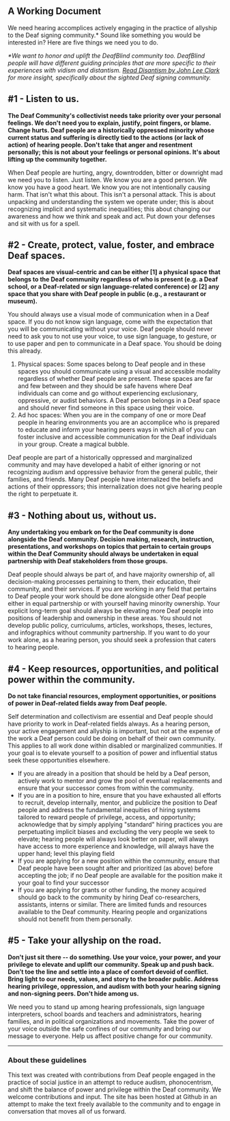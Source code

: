 ## A Working Document

We need hearing accomplices actively engaging in the practice of allyship to the Deaf signing community.*  Sound like something you would be interested in?   Here are five things we need you to do.

*\*We want to honor and uplift the DeafBlind community too. DeafBlind people will have different guiding principles that are more specific to their experiences with vidism and distantism. [Read Disantism by John Lee Clark](https://johnleeclark.tumblr.com/post/163762970913/distantism) for more insight, specifically about the sighted Deaf signing community.*

## #1 - Listen to us.  

**The Deaf Community's collectivist needs take priority over your personal feelings.  We don't need you to explain, justify, point fingers, or blame.  Change hurts.  Deaf people are a historically oppressed minority whose current status and suffering is directly tied to the actions (or lack of action) of hearing people.  Don't take that anger and resentment personally; this is not about your feelings or personal opinions.  It's about lifting up the community together.**

When Deaf people are hurting, angry, downtrodden, bitter or downright mad we need you to listen.  Just listen.  We know you are a good person.  We know you have a good heart.  We know you are not intentionally causing harm.  That isn't what this about.  This isn't a personal attack.  This is about unpacking and understanding the system we operate under; this is about recognizing implicit and systematic inequalities; this about changing our awareness and how we think and speak and act.  Put down your defenses and sit with us for a spell.

## #2 - Create, protect, value, foster, and embrace Deaf spaces.  

**Deaf spaces are visual-centric and can be either [1] a physical space that belongs to the Deaf community regardless of who is present (e.g. a Deaf school, or a Deaf-related or sign language-related conference) or [2] any space that you share with Deaf people in public (e.g., a restaurant or museum).** 

You should always use a visual mode of communication when in a Deaf space.  If you do not know sign language, come with the expectation that you will be communicating without your voice.  Deaf people should never need to ask you to not use your voice, to use sign language, to gesture, or to use paper and pen to communicate in a Deaf space. You should be doing this already.

1. Physical spaces: Some spaces belong to Deaf people and in these spaces you should communicate using a visual and accessible modality regardless of whether Deaf people are present. These spaces are far and few between and they should be safe havens where Deaf individuals can come and go without experiencing exclusionary, oppressive, or audist behaviors.  A Deaf person belongs in a Deaf space and should never find someone in this space using their voice.
2. Ad hoc spaces: When you are in the company of one or more Deaf people in hearing environments you are an accomplice who is prepared to educate and inform your hearing peers ways in which all of you can foster inclusive and accessible communication for the Deaf individuals in your group.  Create a magical bubble.  

Deaf people are part of a historically oppressed and marginalized community and may have developed a habit of either ignoring or not recognizing audism and oppressive behavior from the general public, their families, and friends. Many Deaf people have internalized the beliefs and actions of their oppressors; this internalization does not give hearing people the right to perpetuate it.

## #3 - Nothing about us, without us.
**Any undertaking you embark on for the Deaf community is done alongside the Deaf community.  Decision making, research, instruction, presentations, and workshops on topics that pertain to certain groups within the Deaf Community should always be undertaken in equal partnership with Deaf stakeholders from those groups.**

Deaf people should always be part of, and have majority ownership of, all decision-making processes pertaining to them, their education, their community, and their services.  If you are working in any field that pertains to Deaf people your work should be done alongside other Deaf people either in equal partnership or with yourself having minority ownership.  Your explicit long-term goal should always be elevating more Deaf people into positions of leadership and ownership in these areas.  You should not develop public policy, curriculums, articles, workshops, theses, lectures, and infographics without community partnership.  If you want to do your work alone, as a hearing person, you should seek a profession that caters to hearing people.  

## #4 - Keep resources, opportunities, and political power within the community.  

**Do not take financial resources, employment opportunities, or positions of power in Deaf-related fields away from Deaf people.**

Self determination and collectivism are essential and Deaf people should have priority to work in Deaf-related fields always.  As a hearing person, your active engagement and allyship is important, but not at the expense of the work a Deaf person could be doing on behalf of their own community.  This applies to all work done within disabled or marginalized communities.  If your goal is to elevate yourself to a position of power and influential status seek these opportunities elsewhere.

* If you are already in a position that should be held by a Deaf person, actively work to mentor and grow the pool of eventual replacements and ensure that your successor comes from within the community.  
* If you are in a position to hire, ensure that you have exhausted all efforts to recruit, develop internally, mentor, and publicize the position to Deaf people and address the fundamental inequities of hiring systems tailored to reward people of privilege, access, and opportunity; acknowledge that by simply applying "standard" hiring practices you are perpetuating implicit biases and excluding the very people we seek to elevate; hearing people will always look better on paper, will always have access to more experience and knowledge, will always have the upper hand; level this playing field
* If you are applying for a new position within the community, ensure that Deaf people have been sought after and prioritized (as above) before accepting the job; if no Deaf people are available for the position make it your goal to find your successor
* If you are applying for grants or other funding, the money acquired should go back to the community by hiring Deaf co-researchers, assistants, interns or similar. There are limited funds and resources available to the Deaf community. Hearing people and organizations should not benefit from them personally.
 
## #5 - Take your allyship on the road.  
**Don't just sit there -- do something.  Use your voice, your power, and your privilege to elevate and uplift our community. Speak up and push back. Don’t toe the line and settle into a place of comfort devoid of conflict. Bring light to our needs, values, and story to the broader public.  Address hearing privilege, oppression, and audism with both your hearing signing and non-signing peers.  Don't hide among us.**  

We need you to stand up among hearing professionals, sign language interpreters, school boards and teachers and administrators, hearing families, and in political organizations and movements.  Take the power of your voice outside the safe confines of our community and bring our message to everyone. Help us affect positive change for our community.

---

### About these guidelines

This text was created with contributions from Deaf people engaged in the practice of social justice in an attempt to reduce audism, phonocentrism, and shift the balance of power and privilege within the Deaf community.  We welcome contributions and input.  The site has been hosted at Github in an attempt to make the text freely available to the community and to engage in conversation that moves all of us forward.

